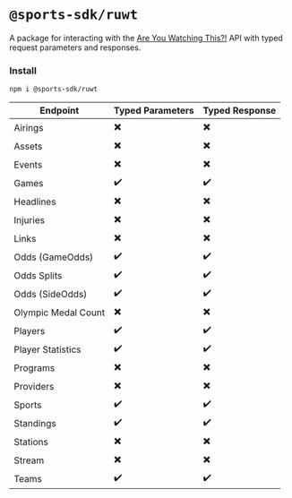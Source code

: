 # `@sports-sdk/ruwt`

A package for interacting with the [Are You Watching This?!](https://areyouwatchingthis.com/) API with typed request
parameters and responses.

### Install

```shell
npm i @sports-sdk/ruwt
```

| Endpoint            | Typed Parameters         | Typed Response           |
|---------------------|--------------------------|--------------------------|
| Airings             | :heavy_multiplication_x: | :heavy_multiplication_x: |
| Assets              | :heavy_multiplication_x: | :heavy_multiplication_x: |
| Events              | :heavy_multiplication_x: | :heavy_multiplication_x: |
| Games               | :heavy_check_mark:       | :heavy_check_mark:       |
| Headlines           | :heavy_multiplication_x: | :heavy_multiplication_x: |
| Injuries            | :heavy_multiplication_x: | :heavy_multiplication_x: |
| Links               | :heavy_multiplication_x: | :heavy_multiplication_x: |
| Odds (GameOdds)     | :heavy_check_mark:       | :heavy_check_mark:       |
| Odds Splits         | :heavy_check_mark:       | :heavy_check_mark:       |
| Odds (SideOdds)     | :heavy_check_mark:       | :heavy_check_mark:       |
| Olympic Medal Count | :heavy_multiplication_x: | :heavy_multiplication_x: |
| Players             | :heavy_check_mark:       | :heavy_check_mark:       |
| Player Statistics   | :heavy_check_mark:       | :heavy_check_mark:       |
| Programs            | :heavy_multiplication_x: | :heavy_multiplication_x: |
| Providers           | :heavy_multiplication_x: | :heavy_multiplication_x: |
| Sports              | :heavy_check_mark:       | :heavy_check_mark:       |
| Standings           | :heavy_check_mark:       | :heavy_check_mark:       |
| Stations            | :heavy_multiplication_x: | :heavy_multiplication_x: |
| Stream              | :heavy_multiplication_x: | :heavy_multiplication_x: |
| Teams               | :heavy_check_mark:       | :heavy_check_mark:       |

